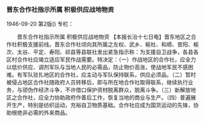 ### 晋东合作社指示所属  积极供应战地物资

1946-09-20
第2版()
专栏：

　　晋东合作社指示所属
    积极供应战地物资
    【本报长治十七日电】晋东地区之合作社积极支援前线。晋东合作社顷向其所属之左权、武乡、榆社、和顺、昔阳、榆次、太谷、平定、寿阳、祁县等县联社发出紧急指示称：为支援自卫战争，各县各区村合作社应竭立适应军民作战需要。特决定：（一）作战地区的合作社，应全力以低价供应、调剂军队与当地人民的必需品，防止物价高涨，使战地军民不感困难。有军队驻扎地区的合作社，应主动与军队保持联系，供应必须品。（二）暂时被侵占地区合作社随政府人员转移后，即与所在地合作社取得联系，继续执行业务，与顽伪作经济斗争，不许借口保护资材脱离群众，脱离斗争。（三）新解放地区之合作社，应全力协助政府作善后工作，恢复当地的商业与生产。（四）普遍展开生产，特别是纺织运动，充裕自卫物质基础。合作社应成为国货运动的先锋，协助根绝非必需的外来商品。
